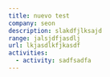 ```yaml
---
title: nuevo test
company: seon
description: slakdfjlksajd
range: jalsjdfjasdlj
url: lkjasdlkfjkasdf
activities:
  - activity: sadfsadfa
---
```

